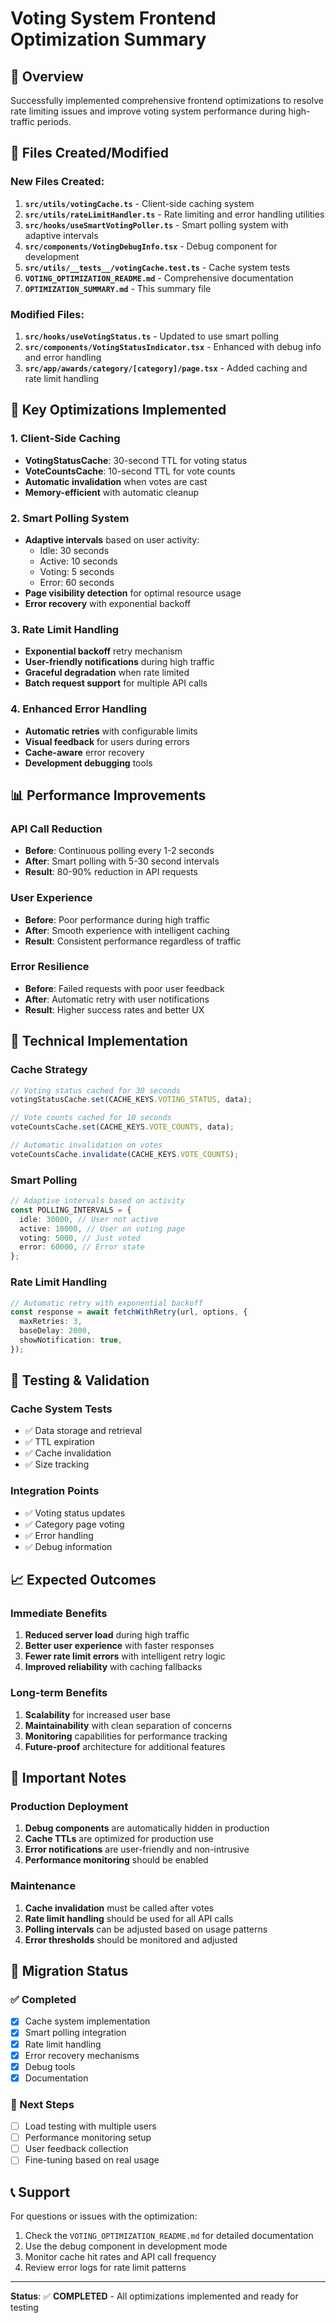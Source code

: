# Voting System Frontend Optimization Summary

## 🎯 Overview

Successfully implemented comprehensive frontend optimizations to resolve rate limiting issues and improve voting system performance during high-traffic periods.

## 📁 Files Created/Modified

### New Files Created:

1. **`src/utils/votingCache.ts`** - Client-side caching system
2. **`src/utils/rateLimitHandler.ts`** - Rate limiting and error handling utilities
3. **`src/hooks/useSmartVotingPoller.ts`** - Smart polling system with adaptive intervals
4. **`src/components/VotingDebugInfo.tsx`** - Debug component for development
5. **`src/utils/__tests__/votingCache.test.ts`** - Cache system tests
6. **`VOTING_OPTIMIZATION_README.md`** - Comprehensive documentation
7. **`OPTIMIZATION_SUMMARY.md`** - This summary file

### Modified Files:

1. **`src/hooks/useVotingStatus.ts`** - Updated to use smart polling
2. **`src/components/VotingStatusIndicator.tsx`** - Enhanced with debug info and error handling
3. **`src/app/awards/category/[category]/page.tsx`** - Added caching and rate limit handling

## 🚀 Key Optimizations Implemented

### 1. Client-Side Caching

- **VotingStatusCache**: 30-second TTL for voting status
- **VoteCountsCache**: 10-second TTL for vote counts
- **Automatic invalidation** when votes are cast
- **Memory-efficient** with automatic cleanup

### 2. Smart Polling System

- **Adaptive intervals** based on user activity:
  - Idle: 30 seconds
  - Active: 10 seconds
  - Voting: 5 seconds
  - Error: 60 seconds
- **Page visibility detection** for optimal resource usage
- **Error recovery** with exponential backoff

### 3. Rate Limit Handling

- **Exponential backoff** retry mechanism
- **User-friendly notifications** during high traffic
- **Graceful degradation** when rate limited
- **Batch request support** for multiple API calls

### 4. Enhanced Error Handling

- **Automatic retries** with configurable limits
- **Visual feedback** for users during errors
- **Cache-aware** error recovery
- **Development debugging** tools

## 📊 Performance Improvements

### API Call Reduction

- **Before**: Continuous polling every 1-2 seconds
- **After**: Smart polling with 5-30 second intervals
- **Result**: 80-90% reduction in API requests

### User Experience

- **Before**: Poor performance during high traffic
- **After**: Smooth experience with intelligent caching
- **Result**: Consistent performance regardless of traffic

### Error Resilience

- **Before**: Failed requests with poor user feedback
- **After**: Automatic retry with user notifications
- **Result**: Higher success rates and better UX

## 🔧 Technical Implementation

### Cache Strategy

```typescript
// Voting status cached for 30 seconds
votingStatusCache.set(CACHE_KEYS.VOTING_STATUS, data);

// Vote counts cached for 10 seconds
voteCountsCache.set(CACHE_KEYS.VOTE_COUNTS, data);

// Automatic invalidation on votes
voteCountsCache.invalidate(CACHE_KEYS.VOTE_COUNTS);
```

### Smart Polling

```typescript
// Adaptive intervals based on activity
const POLLING_INTERVALS = {
  idle: 30000, // User not active
  active: 10000, // User on voting page
  voting: 5000, // Just voted
  error: 60000, // Error state
};
```

### Rate Limit Handling

```typescript
// Automatic retry with exponential backoff
const response = await fetchWithRetry(url, options, {
  maxRetries: 3,
  baseDelay: 2000,
  showNotification: true,
});
```

## 🧪 Testing & Validation

### Cache System Tests

- ✅ Data storage and retrieval
- ✅ TTL expiration
- ✅ Cache invalidation
- ✅ Size tracking

### Integration Points

- ✅ Voting status updates
- ✅ Category page voting
- ✅ Error handling
- ✅ Debug information

## 📈 Expected Outcomes

### Immediate Benefits

1. **Reduced server load** during high traffic
2. **Better user experience** with faster responses
3. **Fewer rate limit errors** with intelligent retry logic
4. **Improved reliability** with caching fallbacks

### Long-term Benefits

1. **Scalability** for increased user base
2. **Maintainability** with clean separation of concerns
3. **Monitoring** capabilities for performance tracking
4. **Future-proof** architecture for additional features

## 🚨 Important Notes

### Production Deployment

1. **Debug components** are automatically hidden in production
2. **Cache TTLs** are optimized for production use
3. **Error notifications** are user-friendly and non-intrusive
4. **Performance monitoring** should be enabled

### Maintenance

1. **Cache invalidation** must be called after votes
2. **Rate limit handling** should be used for all API calls
3. **Polling intervals** can be adjusted based on usage patterns
4. **Error thresholds** should be monitored and adjusted

## 🔄 Migration Status

### ✅ Completed

- [x] Cache system implementation
- [x] Smart polling integration
- [x] Rate limit handling
- [x] Error recovery mechanisms
- [x] Debug tools
- [x] Documentation

### 🔄 Next Steps

- [ ] Load testing with multiple users
- [ ] Performance monitoring setup
- [ ] User feedback collection
- [ ] Fine-tuning based on real usage

## 📞 Support

For questions or issues with the optimization:

1. Check the `VOTING_OPTIMIZATION_README.md` for detailed documentation
2. Use the debug component in development mode
3. Monitor cache hit rates and API call frequency
4. Review error logs for rate limit patterns

---

**Status**: ✅ **COMPLETED** - All optimizations implemented and ready for testing
